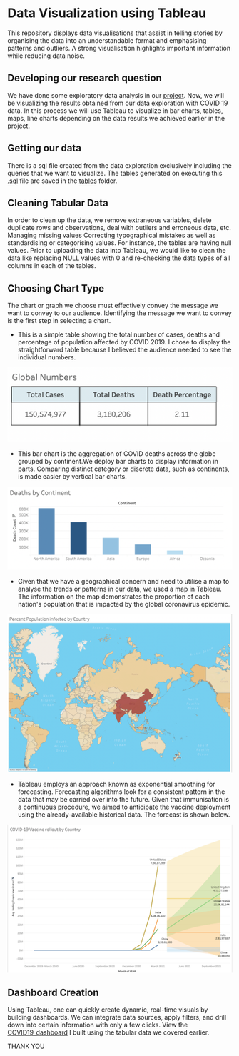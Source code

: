 # Data Visualization using Tableau
 This repository displays data visualisations that assist in telling stories by organising the data into an understandable format and emphasising patterns and outliers. A strong visualisation highlights important information while reducing data noise.
 
 ## Developing our research question 
 We have done some exploratory data analysis in our [project](https://github.com/praveenchoragudi/Data_Exploration_SQL). Now, we will be visualizing the results obtained from our data exploration with COVID 19 data. In this process we will use Tableau to visualize in bar charts, tables, maps, line charts depending on the data results we achieved earlier in the project.
 
 ## Getting our data
 There is a sql file created from the data exploration exclusively including the queries that we want to visualize. The tables generated on executing this [.sql](https://github.com/praveenchoragudi/DataVisualizations/blob/main/Tableau_SQL_Queries.sql) file are saved in the [tables](https://github.com/praveenchoragudi/DataVisualizations/tree/main/tables) folder.
 
 ## Cleaning Tabular Data
 In order to clean up the data, we remove extraneous variables, delete duplicate rows and observations, deal with outliers and erroneous data, etc. Managing missing values Correcting typographical mistakes as well as standardising or categorising values. For instance, the tables are having null values. Prior to uploading the data into Tableau, we would like to clean the data like replacing NULL values with 0 and re-checking the data types of all columns in each of the tables.
 
 ## Choosing Chart Type
 The chart or graph we choose must effectively convey the message we want to convey to our audience. Identifying the message we want to convey is the first step in selecting a chart.
 
* This is a simple table showing the total number of cases, deaths and percentage of population affected by COVID 2019. I chose to display the straightforward table because I believed the audience needed to see the individual numbers.

![Global Numbers](https://raw.githubusercontent.com/praveenchoragudi/DataVisualizations/main/visuals/Global_Numbers.png)
 
 * This bar chart is the aggregation of COVID deaths across the globe grouped by continent.We deploy bar charts to display information in parts. Comparing distinct category or discrete data, such as continents, is made easier by vertical bar charts.
 
![Deaths by Continent](https://raw.githubusercontent.com/praveenchoragudi/DataVisualizations/main/visuals/Deaths_by_Continent.png)

* Given that we have a geographical concern and need to utilise a map to analyse the trends or patterns in our data, we used a map in Tableau. The information on the map demonstrates the proportion of each nation's population that is impacted by the global coronavirus epidemic.

![Population infected across the world](https://raw.githubusercontent.com/praveenchoragudi/DataVisualizations/main/visuals/infected_population.png)

* Tableau employs an approach known as exponential smoothing for forecasting. Forecasting algorithms look for a consistent pattern in the data that may be carried over into the future. Given that immunisation is a continuous procedure, we aimed to anticipate the vaccine deployment using the already-available historical data. The forecast is shown below.

![Vaccine Rollout](https://raw.githubusercontent.com/praveenchoragudi/DataVisualizations/main/visuals/Vaccine_Rollout.png)

## Dashboard Creation
 
 Using Tableau, one can quickly create dynamic, real-time visuals by building dashboards. We can integrate data sources, apply filters, and drill down into certain information with only a few clicks. View the [COVID19_dashboard](https://public.tableau.com/views/COVID19_VIZ/Dashboard1?:language=en-US&publish=yes&:display_count=n&:origin=viz_share_link) I built using the tabular data we covered earlier.
 
 THANK YOU
 
 
 
